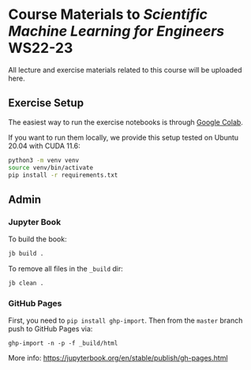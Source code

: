 # Course Materials to *Scientific Machine Learning for Engineers* WS22-23

All lecture and exercise materials related to this course will be uploaded here.

## Exercise Setup

The easiest way to run the exercise notebooks is through [Google Colab](https://colab.research.google.com/).

If you want to run them locally, we provide this setup tested on Ubuntu 20.04 with CUDA 11.6:

```bash
python3 -m venv venv
source venv/bin/activate
pip install -r requirements.txt
```

## Admin

### Jupyter Book

To build the book:

```bash
jb build .
```

To remove all files in the `_build` dir:

```bash
jb clean .
```

### GitHub Pages

First, you need to `pip install ghp-import`. Then from the `master` branch push to GitHub Pages via:

```
ghp-import -n -p -f _build/html
```

More info: https://jupyterbook.org/en/stable/publish/gh-pages.html

